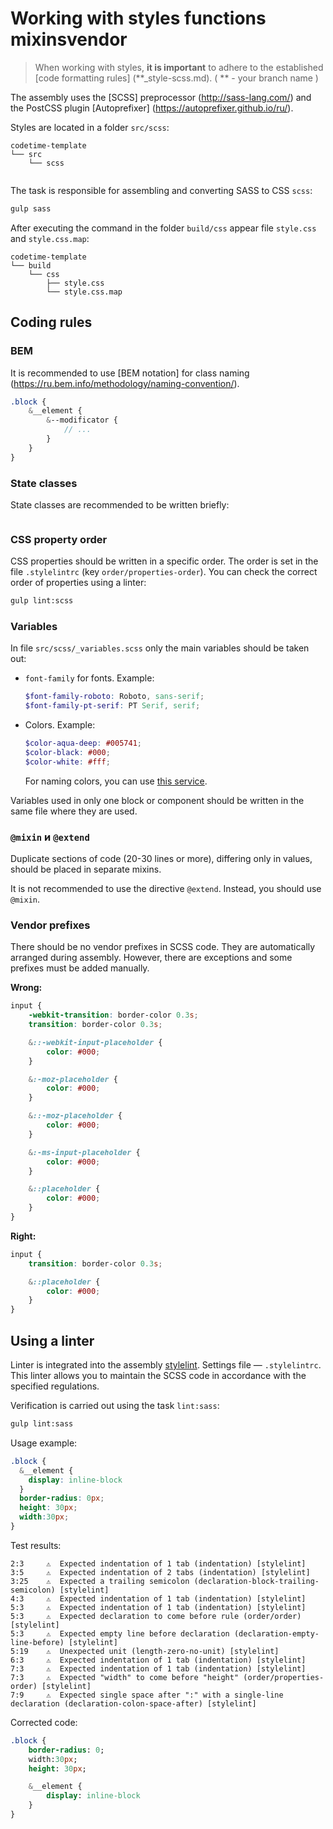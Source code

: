 # Working with styles functions mixinsvendor

> When working with styles, **it is important** to adhere to the established [code formatting rules] (**_style-scss.md). ( ** - your branch name )

The assembly uses the [SCSS] preprocessor (http://sass-lang.com/) and the PostCSS plugin [Autoprefixer] (https://autoprefixer.github.io/ru/).

Styles are located in a folder `src/scss`:

```text
codetime-template
└── src
    └── scss
      
```

The task is responsible for assembling and converting SASS to CSS `scss`:

```bash
gulp sass
```

After executing the command in the folder `build/css` appear file `style.css` and `style.css.map`:

```text
codetime-template
└── build
    └── css
        ├── style.css
        └── style.css.map
```

## Coding rules

### BEM

It is recommended to use [BEM notation] for class naming (https://ru.bem.info/methodology/naming-convention/).

```scss
.block {
    &__element {
        &--modificator {
            // ...
        }
    }
}
```

### State classes

State classes are recommended to be written briefly:

```scss

```

### CSS property order

CSS properties should be written in a specific order. The order is set in the file `.stylelintrc` (key `order/properties-order`).
You can check the correct order of properties using a linter:

```bash
gulp lint:scss
```

### Variables

In file `src/scss/_variables.scss` only the main variables should be taken out:

* `font-family` for fonts. Example:

  ```scss
  $font-family-roboto: Roboto, sans-serif;
  $font-family-pt-serif: PT Serif, serif;
  ```

* Colors. Example:

  ```scss
  $color-aqua-deep: #005741;
  $color-black: #000;
  $color-white: #fff;
  ```

  For naming colors, you can use [this service](http://chir.ag/projects/name-that-color/).

Variables used in only one block or component should be written in the same file where they are used.

### `@mixin` и `@extend`

Duplicate sections of code (20-30 lines or more), differing only in values, should be placed in separate mixins.

It is not recommended to use the directive `@extend`. Instead, you should use `@mixin`.

### Vendor prefixes

There should be no vendor prefixes in SCSS code. They are automatically arranged during assembly. However, there are exceptions and some prefixes must be added manually.

**Wrong:**

```scss
input {
    -webkit-transition: border-color 0.3s;
    transition: border-color 0.3s;

    &::-webkit-input-placeholder {
        color: #000;
    }

    &:-moz-placeholder {
        color: #000;
    }

    &::-moz-placeholder {
        color: #000;
    }

    &:-ms-input-placeholder {
        color: #000;
    }

    &::placeholder {
        color: #000;
    }
}
```

**Right:**

```scss
input {
    transition: border-color 0.3s;

    &::placeholder {
        color: #000;
    }
}
```

## Using a linter

Linter is integrated into the assembly [stylelint](https://stylelint.io/).
Settings file — `.stylelintrc`.
This linter allows you to maintain the SCSS code in accordance with the specified regulations.

Verification is carried out using the task `lint:sass`:

```bash
gulp lint:sass
```

Usage example:

```scss
.block {
  &__element {
    display: inline-block
  }
  border-radius: 0px;
  height: 30px;
  width:30px;
}
```

Test results:

```text
2:3     ⚠  Expected indentation of 1 tab (indentation) [stylelint]
3:5     ⚠  Expected indentation of 2 tabs (indentation) [stylelint]
3:25    ⚠  Expected a trailing semicolon (declaration-block-trailing-semicolon) [stylelint]
4:3     ⚠  Expected indentation of 1 tab (indentation) [stylelint]
5:3     ⚠  Expected indentation of 1 tab (indentation) [stylelint]
5:3     ⚠  Expected declaration to come before rule (order/order) [stylelint]
5:3     ⚠  Expected empty line before declaration (declaration-empty-line-before) [stylelint]
5:19    ⚠  Unexpected unit (length-zero-no-unit) [stylelint]
6:3     ⚠  Expected indentation of 1 tab (indentation) [stylelint]
7:3     ⚠  Expected indentation of 1 tab (indentation) [stylelint]
7:3     ⚠  Expected "width" to come before "height" (order/properties-order) [stylelint]
7:9     ⚠  Expected single space after ":" with a single-line declaration (declaration-colon-space-after) [stylelint]
```

Corrected code:

```sass
.block {
    border-radius: 0;
    width:30px;
    height: 30px;

    &__element {
        display: inline-block
    }
}
```